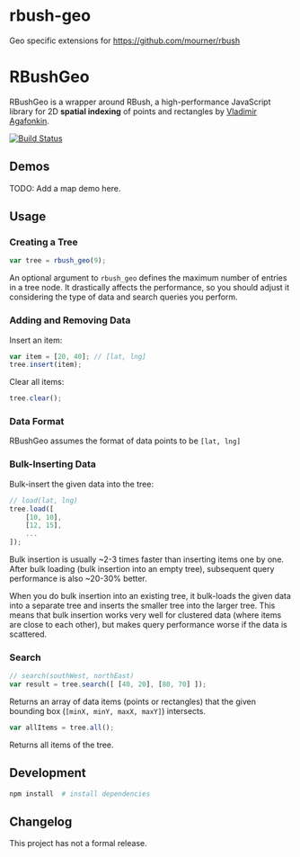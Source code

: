 # rbush-geo
Geo specific extensions for https://github.com/mourner/rbush

RBushGeo
=====

RBushGeo is a wrapper around RBush, a high-performance JavaScript library for 2D **spatial indexing** of points and rectangles by [Vladimir Agafonkin](http://github.com/mourner).

[![Build Status](https://travis-ci.org/leoromanovsky/rbush-geo.svg)](https://travis-ci.org/leoromanovsky/rbush-geo)

## Demos

TODO: Add a map demo here.

## Usage

### Creating a Tree

```js
var tree = rbush_geo(9);
```

An optional argument to `rbush_geo` defines the maximum number of entries in a tree node.
It drastically affects the performance, so you should adjust it
considering the type of data and search queries you perform.

### Adding and Removing Data

Insert an item:

```js
var item = [20, 40]; // [lat, lng]
tree.insert(item);
```

Clear all items:

```js
tree.clear();
```

### Data Format

RBushGeo assumes the format of data points to be `[lat, lng]`

### Bulk-Inserting Data

Bulk-insert the given data into the tree:

```js
// load(lat, lng)
tree.load([
	[10, 10],
	[12, 15],
	...
]);
```

Bulk insertion is usually ~2-3 times faster than inserting items one by one.
After bulk loading (bulk insertion into an empty tree), subsequent query performance is also ~20-30% better.

When you do bulk insertion into an existing tree, it bulk-loads the given data into a separate tree
and inserts the smaller tree into the larger tree.
This means that bulk insertion works very well for clustered data (where items are close to each other),
but makes query performance worse if the data is scattered.

### Search

```js
// search(southWest, northEast)
var result = tree.search([ [40, 20], [80, 70] ]);
```

Returns an array of data items (points or rectangles) that the given bounding box (`[minX, minY, maxX, maxY]`) intersects.

```js
var allItems = tree.all();
```

Returns all items of the tree.

## Development

```bash
npm install  # install dependencies
```

## Changelog

This project has not a formal release.
